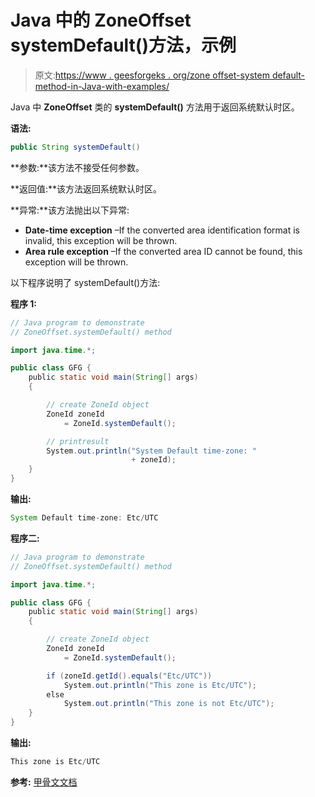# Java 中的 ZoneOffset systemDefault()方法，示例

> 原文:[https://www . geesforgeks . org/zone offset-system default-method-in-Java-with-examples/](https://www.geeksforgeeks.org/zoneoffset-systemdefault-method-in-java-with-examples/)

Java 中 **ZoneOffset** 类的 **systemDefault()** 方法用于返回系统默认时区。

**语法:**

```java
public String systemDefault()

```

**参数:**该方法不接受任何参数。

**返回值:**该方法返回系统默认时区。

**异常:**该方法抛出以下异常:

*   **Date-time exception** –If the converted area identification format is invalid, this exception will be thrown.
*   **Area rule exception** –If the converted area ID cannot be found, this exception will be thrown.

以下程序说明了 systemDefault()方法:

**程序 1:**

```java
// Java program to demonstrate
// ZoneOffset.systemDefault() method

import java.time.*;

public class GFG {
    public static void main(String[] args)
    {

        // create ZoneId object
        ZoneId zoneId
            = ZoneId.systemDefault();

        // printresult
        System.out.println("System Default time-zone: "
                           + zoneId);
    }
}
```

**输出:**

```java
System Default time-zone: Etc/UTC

```

**程序二:**

```java
// Java program to demonstrate
// ZoneOffset.systemDefault() method

import java.time.*;

public class GFG {
    public static void main(String[] args)
    {

        // create ZoneId object
        ZoneId zoneId
            = ZoneId.systemDefault();

        if (zoneId.getId().equals("Etc/UTC"))
            System.out.println("This zone is Etc/UTC");
        else
            System.out.println("This zone is not Etc/UTC");
    }
}
```

**输出:**

```java
This zone is Etc/UTC

```

**参考:** [甲骨文文档](https://docs.oracle.com/javase/10/docs/api/java/time/ZoneId.html#systemDefault())